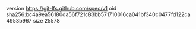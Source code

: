 version https://git-lfs.github.com/spec/v1
oid sha256:bc4a9ea56180da56f721c83bb571710016ca041bf340c0477fd122ca4953b967
size 25578

